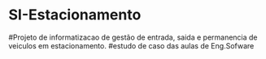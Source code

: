 # SI-Estacionamento
#Projeto de informatizacao de gestão de entrada, saida e permanencia de veiculos em estacionamento.
#estudo de caso das aulas de Eng.Sofware
